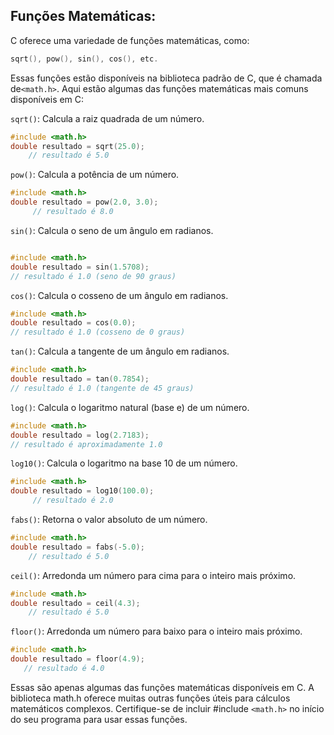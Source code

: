 ## Funções Matemáticas:

C oferece uma variedade de funções matemáticas, como:
```c
sqrt(), pow(), sin(), cos(), etc.
```
Essas funções estão disponíveis na biblioteca padrão de C, que é chamada de`<math.h>`. Aqui estão algumas das funções matemáticas mais comuns disponíveis em C:
 

`sqrt()`: Calcula a raiz quadrada de um número.

```c
#include <math.h>
double resultado = sqrt(25.0); 
    // resultado é 5.0
```

`pow()`: Calcula a potência de um número.

```c
#include <math.h>
double resultado = pow(2.0, 3.0);
     // resultado é 8.0 
```
`sin()`: Calcula o seno de um ângulo em radianos.

```c

#include <math.h>
double resultado = sin(1.5708);
// resultado é 1.0 (seno de 90 graus) 
```
`cos()`: Calcula o cosseno de um ângulo em radianos.

```c
#include <math.h>
double resultado = cos(0.0);
// resultado é 1.0 (cosseno de 0 graus) 
```
`tan()`: Calcula a tangente de um ângulo em radianos.

```c
#include <math.h>
double resultado = tan(0.7854);
// resultado é 1.0 (tangente de 45 graus) 
```
`log()`: Calcula o logaritmo natural (base e) de um número.

```c
#include <math.h>
double resultado = log(2.7183);
// resultado é aproximadamente 1.0 
```
`log10()`: Calcula o logaritmo na base 10 de um número.

```c
#include <math.h>
double resultado = log10(100.0);
     // resultado é 2.0 
```
`fabs()`: Retorna o valor absoluto de um número.

```c
#include <math.h>
double resultado = fabs(-5.0);
    // resultado é 5.0 
```
`ceil()`: Arredonda um número para cima para o inteiro mais próximo.

```c
#include <math.h>
double resultado = ceil(4.3);
    // resultado é 5.0 
```
`floor()`: Arredonda um número para baixo para o inteiro mais próximo.

```c
#include <math.h>
double resultado = floor(4.9);
   // resultado é 4.0 
```
Essas são apenas algumas das funções matemáticas disponíveis em C. A biblioteca math.h oferece muitas outras funções úteis para cálculos matemáticos complexos. Certifique-se de incluir #include `<math.h>` no início do seu programa para usar essas funções.